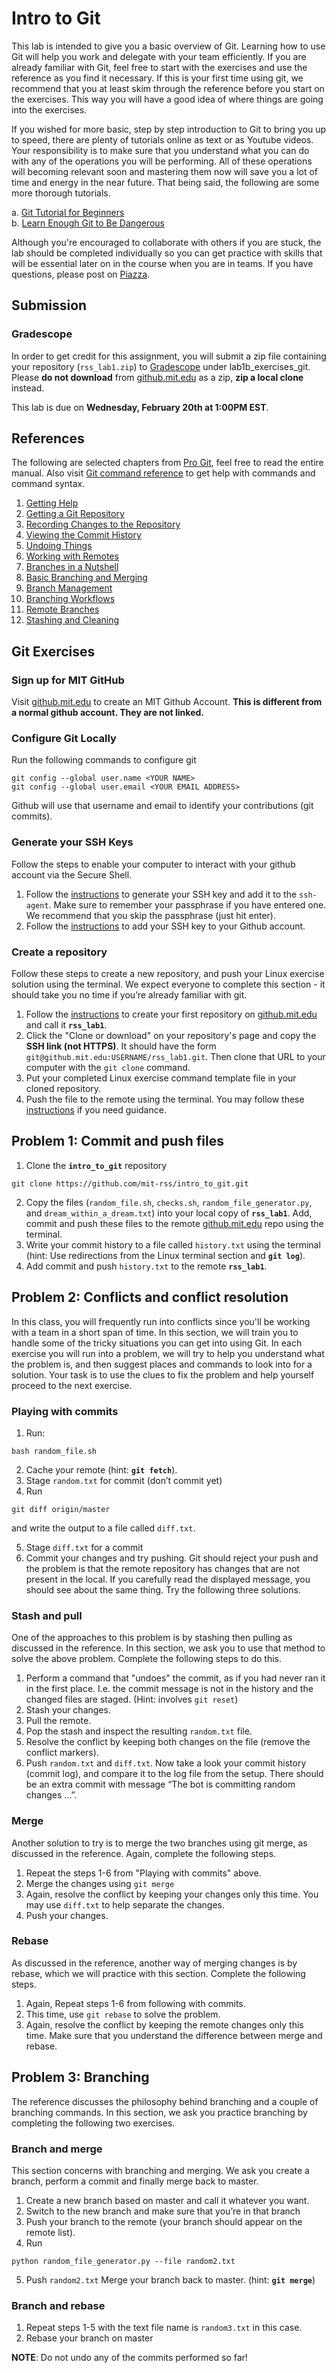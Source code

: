 # Intro to Git
This lab is intended to give you a basic overview of Git. Learning how to use Git will help you work and delegate with your team efficiently. If you are already familiar with Git, feel free to start with the exercises and use the reference as you find it necessary. If this is your first time using git, we recommend that you at least skim through the reference before you start on the exercises. This way you will have a good idea of where things are going into the exercises. 

If you wished for more basic, step by step introduction to Git to bring you up to speed, there are plenty of tutorials online as text or as Youtube videos. Your responsibility is to make sure that you understand what you can do with any of the operations you will be performing. All of these operations will becoming relevant soon and mastering them now will save you a lot of time and energy in the near future. That being said, the following are some more thorough tutorials. 

a. [Git Tutorial for Beginners](https://www.youtube.com/watch?v=HVsySz-h9r4)   
b. [Learn Enough Git to Be Dangerous](https://www.learnenough.com/git-tutorial/getting_started) 

Although you're encouraged to collaborate with others if you are stuck, the lab should be completed individually so you can get practice with skills that will be essential later on in the course when you are in teams. If you have questions, please post on [Piazza](https://piazza.com/class/jrql7urlkqn189).

## Submission

### Gradescope
In order to get credit for this assignment, you will submit a zip file containing your repository (```rss_lab1.zip```) to [Gradescope](https://gradescope.com/) under lab1b_exercises_git. Please **do not download** from [github.mit.edu](github.mit.edu) as a zip, **zip a local clone** instead.   
         
This lab is due on **Wednesday, February 20th at 1:00PM EST**.

## References
The following are selected chapters from [Pro Git](https://git-scm.com/book/en/v2), feel free to read the entire manual. Also visit [Git command reference](https://git-scm.com/docs) to get help with commands and command syntax.
1. [Getting Help](https://git-scm.com/book/en/v2/Getting-Started-Getting-Help)
2. [Getting a Git Repository](https://git-scm.com/book/en/v2/Git-Basics-Getting-a-Git-Repository)
3. [Recording Changes to the Repository](https://git-scm.com/book/en/v2/Git-Basics-Recording-Changes-to-the-Repository)
4. [Viewing the Commit History](https://git-scm.com/book/en/v2/Git-Basics-Viewing-the-Commit-History) 
5. [Undoing Things](https://git-scm.com/book/en/v2/Git-Basics-Undoing-Things)
6. [Working with Remotes](https://git-scm.com/book/en/v2/Git-Basics-Working-with-Remotes)
7. [Branches in a Nutshell](https://git-scm.com/book/en/v2/Git-Branching-Branches-in-a-Nutshell) 
8. [Basic Branching and Merging](https://git-scm.com/book/en/v2/Git-Branching-Basic-Branching-and-Merging)
9. [Branch Management](https://git-scm.com/book/en/v2/Git-Branching-Branch-Management) 
10. [Branching Workflows](https://git-scm.com/book/en/v2/Git-Branching-Branching-Workflows)
11. [Remote Branches](https://git-scm.com/book/en/v2/Git-Branching-Remote-Branches)
12. [Stashing and Cleaning](https://git-scm.com/book/en/v2/Git-Tools-Stashing-and-Cleaning)

## Git Exercises
### Sign up for MIT GitHub

Visit [github.mit.edu](https://github.mit.edu/) to create an MIT Github Account. **This is different from a normal github account. They are not linked.**

### Configure Git Locally

Run the following commands to configure git

    git config --global user.name <YOUR NAME>
    git config --global user.email <YOUR EMAIL ADDRESS>
	
Github will use that username and email to identify your contributions (git commits).

### Generate your SSH Keys
Follow the steps to enable your computer to interact with your github account via the Secure Shell. 
1. Follow the [instructions](https://help.github.com/articles/generating-a-new-ssh-key-and-adding-it-to-the-ssh-agent/) to generate your SSH key and add it to the ```ssh-agent```. Make sure to remember your passphrase if you have entered one. We recommend that you skip the passphrase (just hit enter). 
2. Follow the [instructions](https://help.github.com/articles/adding-a-new-ssh-key-to-your-github-account/) to add your SSH key to your Github account.

### Create a repository 
Follow these steps to create a new repository, and push your Linux exercise solution using the terminal. We expect everyone to complete this section - it should take you no time if you’re already familiar with git. 
1. Follow the [instructions](https://help.github.com/articles/create-a-repo/) to create your first repository on [github.mit.edu](github.mit.edu) and call it **```rss_lab1```**.  
2. Click the "Clone or download" on your repository's page and copy the **SSH link (not HTTPS)**. It should have the form ```git@github.mit.edu:USERNAME/rss_lab1.git```. Then clone that URL to your computer with the ```git clone``` command.
3. Put your completed Linux exercise command template file in your cloned repository. 
4. Push the file to the remote using the terminal. You may follow these [instructions](https://help.github.com/articles/adding-a-file-to-a-repository-using-the-command-line/#platform-linux) if you need guidance. 

## Problem 1: Commit and push files
1. Clone the **```intro_to_git```** repository

```
git clone https://github.com/mit-rss/intro_to_git.git
```
    
2. Copy the files (```random_file.sh```, ```checks.sh```, ```random_file_generator.py```, and ```dream_within_a_dream.txt```) into your local copy of **```rss_lab1```**. Add, commit and push these files to the remote [github.mit.edu](github.mit.edu) repo using the terminal.
3. Write your commit history to a file called ```history.txt``` using the terminal (hint: Use redirections from the Linux terminal section and **```git log```**).
4. Add commit and push ```history.txt``` to the remote **```rss_lab1```**.

## Problem 2: Conflicts and conflict resolution 
In this class, you will frequently run into conflicts since you'll be working with a team in a short span of time. In this section, we will train you to handle some of the tricky situations you can get into using Git. In each exercise you will run into a problem, we will try to help you understand what the problem is, and then suggest places and commands to look into for a solution. Your task is to use the clues to fix the problem and help yourself proceed to the next exercise.

### Playing with commits
1. Run:
```
bash random_file.sh
```
2. Cache your remote (hint: **```git fetch```**).
3. Stage ```random.txt``` for commit (don’t commit yet) 
4. Run

```
git diff origin/master
```

and write the output to a file called ```diff.txt```.

5. Stage ```diff.txt``` for a commit 
6. Commit your changes and try pushing. Git should reject your push and the problem is that the remote repository has changes that are not present in the local. If you carefully read the displayed message, you should see about the same thing. Try the following three solutions.

### Stash and pull
One of the approaches to this problem is by stashing then pulling as discussed in the reference. In this section, we ask you to use that method to solve the above problem. Complete the following steps to do this.
1. Perform a command that "undoes" the commit, as if you had never ran it in the first place. I.e. the commit message is not in the history and the changed files are staged. (Hint: involves ```git reset```)
2. Stash your changes. 
3. Pull the remote.
4. Pop the stash and inspect the resulting ```random.txt``` file.
5. Resolve the conflict by keeping both changes on the file (remove the conflict markers).
6. Push ```random.txt``` and ```diff.txt```.
Now take a look your commit history (commit log), and compare it to the log file from the setup. There should be an extra commit with message “The bot is committing random changes …”.

### Merge
Another solution to try is to merge the two branches using git merge, as discussed in the reference. Again, complete the following steps.
1. Repeat the steps 1-6 from "Playing with commits" above.
2. Merge the changes using ```git merge```
3. Again, resolve the conflict by keeping your changes only this time. You may use ```diff.txt``` to help separate the changes.  
4. Push your changes.

### Rebase
As discussed in the reference, another way of merging changes is by rebase, which we will practice with this section. Complete the following steps. 
1. Again, Repeat steps 1-6 from following with commits.
2. This time, use ```git rebase``` to solve the problem.
3. Again, resolve the conflict by keeping the remote changes only this time.
Make sure that you understand the difference between merge and rebase.

## Problem 3: Branching
The reference discusses the philosophy behind branching and a couple of branching commands. In this section, we ask you practice branching by completing the following two exercises. 

### Branch and merge
This section concerns with branching and merging. We ask you create a branch, perform a commit and finally merge back to master.
1. Create a new branch based on master and call it whatever you want.
2. Switch to the new branch and make sure that you’re in that branch
3. Push your branch to the remote (your branch should appear on the remote list).
4. Run

```
python random_file_generator.py --file random2.txt
```

5. Push ```random2.txt``` 
Merge your branch back to master. (hint: **```git merge```**)

### Branch and rebase
1. Repeat steps 1-5 with the text file name is ```random3.txt``` in this case. 
2. Rebase your branch on master 

**NOTE**: Do not undo any of the commits performed so far!
